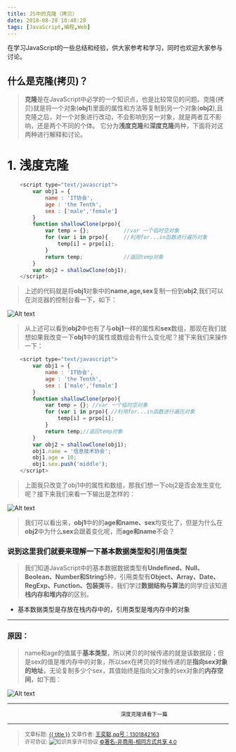 ```yaml
---
title: JS中的克隆（拷贝）
date: 2018-08-28 10:48:28
tags: [JavaScript,编程,Web]
---
```

在学习JavaScript的一些总结和经验，供大家参考和学习，同时也欢迎大家参与讨论。

<!--more-->

## 什么是克隆(拷贝)？
>**克隆**是在JavaScript中必学的一个知识点，也是比较常见的问题。克隆(拷贝)就是将一个对象(**obj1**)里面的属性和方法等复制到另一个对象(**obj2**),且克隆之后，对一个对象进行改动，不会影响到另一对象，就是两者互不影响，还是两个不同的个体。
它分为**浅度克隆**和**深度克隆**两种，下面将对这两种进行解释和讨论。

# 1. 浅度克隆

``` javascript
	<script type="text/javascript">
		var obj1 = {
			name : 'IT协会',
			age : 'the Tenth',
			sex : ['male','female']
		}
		function shallowClone(prpo){
			var temp = {};           //var 一个临时空对象
			for (var i in prpo){     //利用for...in函数进行遍历对象
				temp[i] = prpo[i];
			}
			return temp;             //返回temp对象
		}
		var obj2 = shallowClone(obj1);
	</script>
```
>上述的代码就是将**obj1**对象中的**name,age,sex**复制一份到**obj2**,我们可以在浏览器的控制台看一下，如下：

![Alt text](https://wx1.sinaimg.cn/mw690/007d7DTvly1fusvwcis7bj30k4098dg4.jpg)
>从上述可以看到**obj2**中也有了与**obj1**一样的属性和**sex**数组，那现在我们就想如果我改变一下**obj1**中的属性或数组会有什么变化呢？接下来我们来操作一下：

```javascript
	<script type="text/javascript">
		var obj1 = {
			name : 'IT协会',
			age : 'the Tenth',
			sex : ['male','female']
		}
		function shallowClone(prpo){
			var temp = {}; //var 一个临时空对象
			for (var i in prpo){ //利用for...in函数进行遍历对象
				temp[i] = prpo[i];
			}
			return temp;//返回temp对象
		}
		var obj2 = shallowClone(obj1);
		obj1.name = '信息技术协会';
		obj1.age = 10;
		obj1.sex.push('middle');
	</script>
```

		
		
>上面我只改变了obj1中的属性和数组，那我们想一下obj2是否会发生变化呢？接下来我们来看一下输出是怎样的：

![Alt text](https://wx1.sinaimg.cn/mw690/007d7DTvly1fusvwciuecj30k5094wev.jpg)

>我们可以看出来，**obj1**中的的**age和name、sex**均变化了，但是为什么在**obj2**中为什么**sex**会跟着变化呢，而**age和name**不会？


### 说到这里我们就要来理解一下基本数据类型和引用值类型

>我们知道JavaScript中的基本数据数据类型有**Undefined、Null、Boolean、Number和String**5种，引用类型有**Object、Array、Date、RegExp、Function、包装类**等，我们学过**数据结构与算法**的同学应该知道**栈内存和堆内存**的区别。
* 基本数据类型是存放在栈内存中的，引用类型是堆内存中的对象

----------
### **原因**：
> name和age的值属于**基本类型**，所以拷贝的时候传递的就是该数据段；但是sex的值是堆内存中的对象，所以sex在拷贝的时候传递的是**指向sex对象的地址**，无论复制多少个sex，其值始终是指向父对象的sex对象的**内存空间**，如下图：

![Alt text](https://wx1.sinaimg.cn/mw690/007d7DTvly1fusvwci13aj30do08tmx3.jpg)

----------

										深度克隆请看下一篇 

----------------

><span style="font-size:12px">文章标题: <a href="{{permalink}}">{{ title }}</a>
文章作者: <a href="http://itxiehui.github.io/">王奕聪,qq号：1301842163</a>  
许可协议: <img src="https://i.creativecommons.org/l/by-nc-sa/4.0/80x15.png" style="border-width: 0;" alt="知识共享许可协议"   />
<a rel="license" href="http://creativecommons.org/licenses/by-nc-sa/4.0/">©署名-非商用-相同方式共享 4.0</a></span>